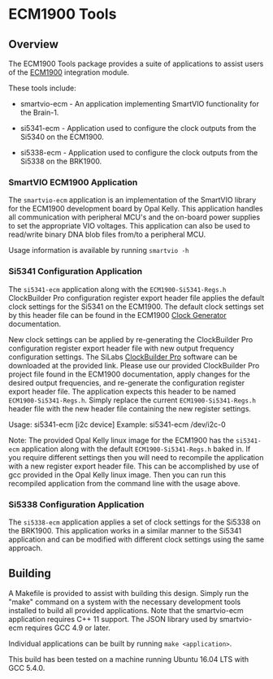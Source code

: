# ECM1900 Tools

## Overview

The ECM1900 Tools package provides a suite of applications to assist users
of the [ECM1900](https://opalkelly.com/products/ecm1900) integration module.

These tools include:

- smartvio-ecm - An application implementing SmartVIO functionality for
the Brain-1.

- si5341-ecm - Application used to configure the clock outputs from the
Si5340 on the ECM1900.

- si5338-ecm - Application used to configure the clock outputs from the
Si5338 on the BRK1900.

### SmartVIO ECM1900 Application

The `smartvio-ecm` application is an implementation of the SmartVIO library
for the ECM1900 development board by Opal Kelly. This application
handles all communication with peripheral MCU's and the on-board power
supplies to set the appropriate VIO voltages. This application can also be
used to read/write binary DNA blob files from/to a peripheral MCU.

Usage information is available by running `smartvio -h`

### Si5341 Configuration Application

The `si5341-ecm` application along with the `ECM1900-Si5341-Regs.h` ClockBuilder Pro 
configuration register export header file applies the default clock settings for the Si5341
on the ECM1900. The default clock settings set by this header file can be found in the ECM1900
[Clock Generator](https://docs.opalkelly.com/display/ECM1900/Clock+Generator)
documentation.

New clock settings can be applied by re-generating the ClockBuilder Pro configuration 
register export header file with new output frequency configuration settings. The SiLabs [ClockBuilder Pro](https://www.silabs.com/developers/clockbuilder-pro-software) 
software can be downloaded at the provided link. Please use our provided 
ClockBuilder Pro project file found in the ECM1900 documentation, apply changes for the desired 
output frequencies, and re-generate the configuration register export header file. The 
application expects this header to be named `ECM1900-Si5341-Regs.h`.
Simply replace the current `ECM1900-Si5341-Regs.h` header file with
the new header file containing the new register settings.
 
Usage: si5341-ecm [i2c device]
Example: si5341-ecm /dev/i2c-0

Note: The provided Opal Kelly linux image for the ECM1900 has the `si5341-ecm` application along 
with the default `ECM1900-Si5341-Regs.h` baked in. If you require different settings 
then you will need to recompile the application with a new register export header file.
This can be accomplished by use of gcc provided in the Opal Kelly linux image. Then you can run 
this recompiled application from the command line with the usage above. 

### Si5338 Configuration Application

The `si5338-ecm` application applies a set of clock settings for the Si5338
on the BRK1900. This application works in a similar manner to the Si5341
application and can be modified with different clock settings using the same
approach.


## Building

A Makefile is provided to assist with building this design. Simply run the
"make" command on a system with the necessary development tools installed to
build all provided applications. Note that the smartvio-ecm application
requires C++ 11 support. The JSON library used by smartvio-ecm requires
GCC 4.9 or later.

Individual applications can be built by running `make <application>`.

This build has been tested on a machine running Ubuntu 16.04 LTS with
GCC 5.4.0.
